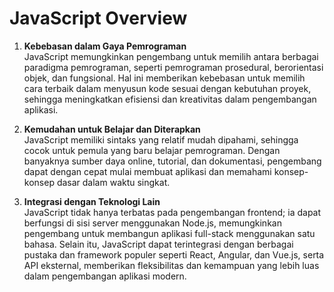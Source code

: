 # JavaScript Overview

1. **Kebebasan dalam Gaya Pemrograman**  
   JavaScript memungkinkan pengembang untuk memilih antara berbagai paradigma pemrograman, seperti pemrograman prosedural, berorientasi objek, dan fungsional. Hal ini memberikan kebebasan untuk memilih cara terbaik dalam menyusun kode sesuai dengan kebutuhan proyek, sehingga meningkatkan efisiensi dan kreativitas dalam pengembangan aplikasi.

2. **Kemudahan untuk Belajar dan Diterapkan**  
   JavaScript memiliki sintaks yang relatif mudah dipahami, sehingga cocok untuk pemula yang baru belajar pemrograman. Dengan banyaknya sumber daya online, tutorial, dan dokumentasi, pengembang dapat dengan cepat mulai membuat aplikasi dan memahami konsep-konsep dasar dalam waktu singkat.

3. **Integrasi dengan Teknologi Lain**  
   JavaScript tidak hanya terbatas pada pengembangan frontend; ia dapat berfungsi di sisi server menggunakan Node.js, memungkinkan pengembang untuk membangun aplikasi full-stack menggunakan satu bahasa. Selain itu, JavaScript dapat terintegrasi dengan berbagai pustaka dan framework populer seperti React, Angular, dan Vue.js, serta API eksternal, memberikan fleksibilitas dan kemampuan yang lebih luas dalam pengembangan aplikasi modern.


